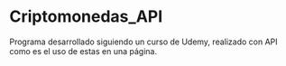 # Criptomonedas_API
Programa desarrollado siguiendo un curso de Udemy, realizado con API como es el uso de estas en una página.
